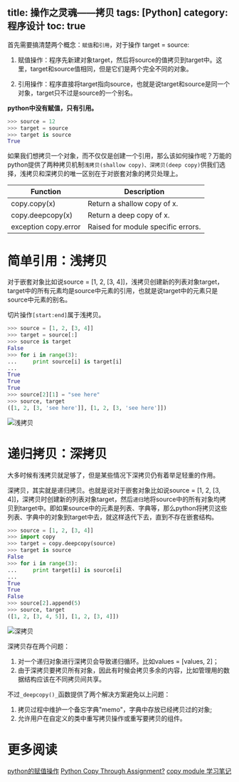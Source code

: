 title: 操作之灵魂——拷贝
tags: [Python]
category: 程序设计
toc: true
---

首先需要搞清楚两个概念：`赋值`和`引用`，对于操作 target = source:

1. 赋值操作：程序先新建对象target，然后将source的值拷贝到target中。这里，target和source值相同，但是它们是两个完全不同的对象。

2. 引用操作：程序直接将target指向source，也就是说target和source是同一个对象，target只不过是source的一个别名。

**python中没有赋值，只有引用。**

```python
>>> source = 12
>>> target = source
>>> target is source
True
```

如果我们想拷贝一个对象，而不仅仅是创建一个引用，那么该如何操作呢？万能的python提供了两种拷贝机制`浅拷贝(shallow copy)、深拷贝(deep copy)`供我们选择，浅拷贝和深拷贝的唯一区别在于对嵌套对象的拷贝处理上。

Function             | Description
---------------------|--------------------
copy.copy(x)         | Return a shallow copy of x.
copy.deepcopy(x)     | Return a deep copy of x.
exception copy.error | Raised for module specific errors.

<!-- more -->

# 简单引用：浅拷贝

对于嵌套对象比如说source = [1, 2, [3, 4]]，浅拷贝创建新的列表对象target，target中的所有元素均是source中元素的引用，也就是说target中的元素只是source中元素的别名。

切片操作`[start:end]`属于浅拷贝。

```python
>>> source = [1, 2, [3, 4]]
>>> target = source[:]
>>> source is target
False
>>> for i in range(3):
...     print source[i] is target[i]
...
True
True
True
>>> source[2][1] = "see here"
>>> source, target
([1, 2, [3, 'see here']], [1, 2, [3, 'see here']])
```

![浅拷贝][1]

# 递归拷贝：深拷贝

大多时候有浅拷贝就足够了，但是某些情况下深拷贝仍有着举足轻重的作用。

深拷贝，其实就是递归拷贝。也就是说对于嵌套对象比如说source = [1, 2, [3, 4]]，深拷贝时创建新的列表对象target，然后`递归`地将source中的所有对象均拷贝到target中。即如果source中的元素是列表、字典等，那么python将拷贝这些列表、字典中的对象到target中去，就这样迭代下去，直到不存在嵌套结构。

```python
>>> source = [1, 2, [3, 4]]
>>> import copy
>>> target = copy.deepcopy(source)
>>> target is source
False
>>> for i in range(3):
...     print target[i] is source[i]
...
True
True
False
>>> source[2].append(5)
>>> source, target
([1, 2, [3, 4, 5]], [1, 2, [3, 4]])
```

![深拷贝][2]

深拷贝存在两个问题：

1. 对一个递归对象进行深拷贝会导致递归循环。比如values = [values, 2]；
2. 由于深拷贝要拷贝所有对象，因此有时候会拷贝多余的内容，比如管理用的数据结构应该在不同拷贝间共享。

不过`_deepcopy()_`函数提供了两个解决方案避免以上问题：

1. 拷贝过程中维护一个备忘字典"memo"，字典中存放已经拷贝过的对象;
2. 允许用户在自定义的类中重写拷贝操作或重写要拷贝的组件。


# 更多阅读
[python的赋值操作](http://www.zhihu.com/question/21000872)
[Python Copy Through Assignment?](https://stackoverflow.com/questions/2438938/python-copy-through-assignment)
[copy module 学习笔记](http://hi.baidu.com/hifinan/item/61ce39ccefeab752ad00ef5a)


[1]: https://slefboot-1251736664.cos.ap-beijing.myqcloud.com/20140808_shallow_copy.png
[2]: https://slefboot-1251736664.cos.ap-beijing.myqcloud.com/20140808_deep_copy.png


